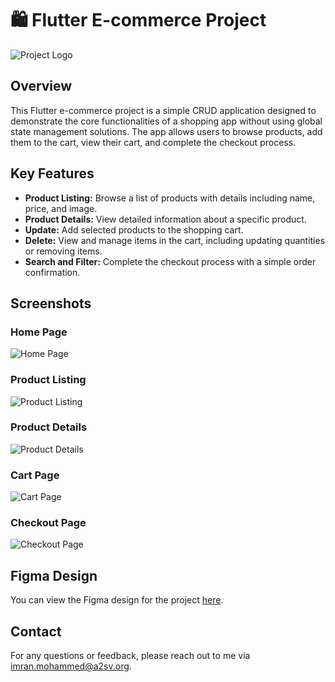 # 🛍️ Flutter E-commerce Project

![Project Logo](https://example.com/project_logo.png)

## Overview

This Flutter e-commerce project is a simple CRUD application designed to demonstrate the core functionalities of a shopping app without using global state management solutions. The app allows users to browse products, add them to the cart, view their cart, and complete the checkout process.

## Key Features

- **Product Listing:** Browse a list of products with details including name, price, and image.
- **Product Details:** View detailed information about a specific product.
- **Update:** Add selected products to the shopping cart.
- **Delete:** View and manage items in the cart, including updating quantities or removing items.
- **Search and Filter:** Complete the checkout process with a simple order confirmation.

## Screenshots

### Home Page
![Home Page](https://example.com/home_page.png)

### Product Listing
![Product Listing](https://example.com/product_listing.png)

### Product Details
![Product Details](https://example.com/product_details.png)

### Cart Page
![Cart Page](https://example.com/cart_page.png)

### Checkout Page
![Checkout Page](https://example.com/checkout_page.png)

## Figma Design

You can view the Figma design for the project [here]([https://figma.com/link_to_your_design](https://www.figma.com/design/957Md2CrZ2B9KGjHy8RDcH/Internship?node-id=0-1&t=9RaUb8ueDD0uGHh6-0)).
## Contact

For any questions or feedback, please reach out to me via [imran.mohammed@a2sv.org](mailto:imran.mohammed@a2sv.org).
